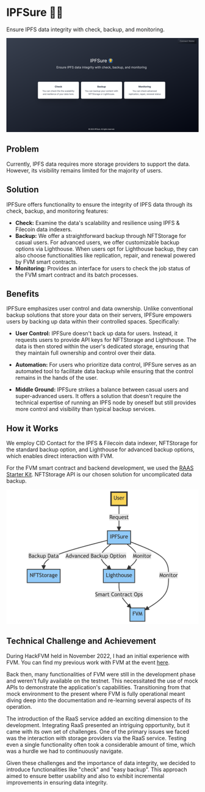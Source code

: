 # IPFSure 🙆‍♂️

Ensure IPFS data integrity with check, backup, and monitoring.

![screen](./docs/screen-1.png)

## Problem

Currently, IPFS data requires more storage providers to support the data. However, its visibility remains limited for the majority of users.

## Solution

IPFSure offers functionality to ensure the integrity of IPFS data through its check, backup, and monitoring features:

- **Check:** Examine the data's scalability and resilience using IPFS & Filecoin data indexers.
- **Backup:** We offer a straightforward backup through NFTStorage for casual users. For advanced users, we offer customizable backup options via Lighthouse. When users opt for Lighthouse backup, they can also choose functionalities like replication, repair, and renewal powered by FVM smart contracts.
- **Monitoring:** Provides an interface for users to check the job status of the FVM smart contract and its batch processes.

## Benefits

IPFSure emphasizes user control and data ownership. Unlike conventional backup solutions that store your data on their servers, IPFSure empowers users by backing up data within their controlled spaces. Specifically:

- **User Control:** IPFSure doesn't back up data for users. Instead, it requests users to provide API keys for NFTStorage and Lighthouse. The data is then stored within the user's dedicated storage, ensuring that they maintain full ownership and control over their data.
- **Automation:** For users who prioritize data control, IPFSure serves as an automated tool to facilitate data backup while ensuring that the control remains in the hands of the user.

- **Middle Ground:** IPFSure strikes a balance between casual users and super-advanced users. It offers a solution that doesn't require the technical expertise of running an IPFS node by oneself but still provides more control and visibility than typical backup services.

## How it Works

We employ CID Contact for the IPFS & Filecoin data indexer, NFTStorage for the standard backup option, and Lighthouse for advanced backup options, which enables direct interaction with FVM.

For the FVM smart contract and backend development, we used the [RAAS Starter Kit](https://github.com/filecoin-project/raas-starter-kit). NFTStorage API is our chosen solution for uncomplicated data backup.

![diagram](./docs/diagram.png)

## Technical Challenge and Achievement

During HackFVM held in November 2022, I had an initial experience with FVM. You can find my previous work with FVM at the event [here](https://ethglobal.com/showcase/podp-proof-of-data-preservation-57v6u).

Back then, many functionalities of FVM were still in the development phase and weren't fully available on the testnet. This necessitated the use of mock APIs to demonstrate the application's capabilities. Transitioning from that mock environment to the present where FVM is fully operational meant diving deep into the documentation and re-learning several aspects of its operation.

The introduction of the RaaS service added an exciting dimension to the development. Integrating RaaS presented an intriguing opportunity, but it came with its own set of challenges. One of the primary issues we faced was the interaction with storage providers via the RaaS service. Testing even a single functionality often took a considerable amount of time, which was a hurdle we had to continuously navigate.

Given these challenges and the importance of data integrity, we decided to introduce functionalities like "check" and "easy backup". This approach aimed to ensure better usability and also to exhibit incremental improvements in ensuring data integrity.
